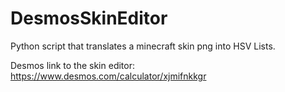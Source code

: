# DesmosSkinEditor
Python script that translates a minecraft skin png into HSV Lists.

Desmos link to the skin editor: https://www.desmos.com/calculator/xjmifnkkgr
